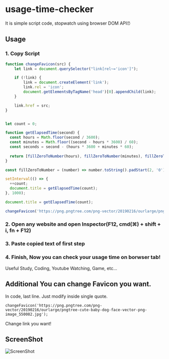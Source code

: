 # usage-time-checker
It is simple script code, stopwatch using browser DOM API⏰

## Usage

### 1. Copy Script

```js
function changeFavicon(src) {
    let link = document.querySelector("link[rel~='icon']");

    if (!link) {
        link = document.createElement('link');
        link.rel = 'icon';
        document.getElementsByTagName('head')[0].appendChild(link);
    }

    link.href = src;
}


let count = 0;

function getElapsedTime(second) {
  const hours = Math.floor(second / 3600);
  const minutes = Math.floor((second - hours * 3600) / 60);
  const seconds = second - (hours * 3600 + minutes * 60);
  
  return [fillZeroToNumber(hours), fillZeroToNumber(minutes), fillZeroToNumber(seconds)].join(':');
}

const fillZeroToNumber = (number) => number.toString().padStart(2, '0');

setInterval(() => {
  ++count;
  document.title = getElapsedTime(count);
}, 1000);

document.title = getElapsedTime(count);

changeFavicon('https://png.pngtree.com/png-vector/20190216/ourlarge/pngtree-cute-baby-dog-face-vector-png-image_550082.jpg');
```

### 2. Open any website and open Inspector(F12, cmd(⌘) + shift + i, fn + F12)

### 3. Paste copied text of first step

### 4. Finish, Now you can check your usage time on borwser tab!

Useful Study, Coding, Youtube Watching, Game, etc...

## Additional You can change Favicon you want.

In code, last line. Just modify inside single quote.

`changeFavicon('https://png.pngtree.com/png-vector/20190216/ourlarge/pngtree-cute-baby-dog-face-vector-png-image_550082.jpg');`

Change link you want!

## ScreenShot

![ScreenShot](https://user-images.githubusercontent.com/48552260/106499362-d81cb780-6503-11eb-8a31-974c8adfc8a2.png)
